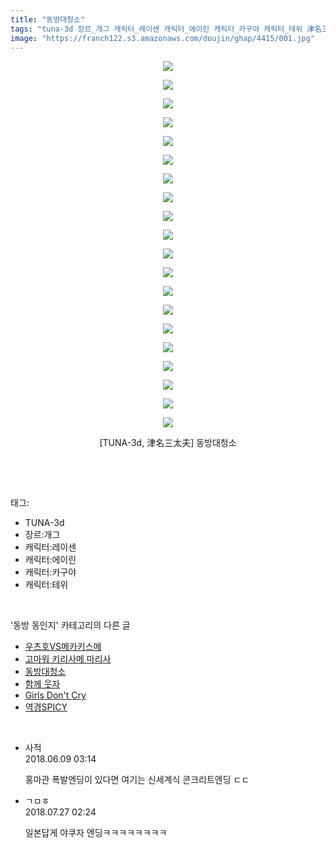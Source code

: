 ```yaml
---
title: "동방대청소"
tags: "tuna-3d 장르_개그 캐릭터_레이센 캐릭터_에이린 캐릭터_카구야 캐릭터_테위 津名三太夫 동방_동인지"
image: "https://franch122.s3.amazonaws.com/doujin/ghap/4415/001.jpg"
---
```

<div class="article">
<p style="text-align: center; clear: none; float: none;"><img src="{{ site.imgserver4 }}/ghap/4415/001.jpg"/></p>
<p style="text-align: center; clear: none; float: none;"><img src="{{ site.imgserver4 }}/ghap/4415/002.jpg"/></p>
<p style="text-align: center; clear: none; float: none;"><img src="{{ site.imgserver4 }}/ghap/4415/003.jpg"/></p>
<p style="text-align: center; clear: none; float: none;"><img src="{{ site.imgserver4 }}/ghap/4415/004.jpg"/></p>
<p style="text-align: center; clear: none; float: none;"><img src="{{ site.imgserver4 }}/ghap/4415/005.jpg"/></p>
<p style="text-align: center; clear: none; float: none;"><img src="{{ site.imgserver4 }}/ghap/4415/006.jpg"/></p>
<p style="text-align: center; clear: none; float: none;"><img src="{{ site.imgserver4 }}/ghap/4415/007.jpg"/></p>
<p style="text-align: center; clear: none; float: none;"><img src="{{ site.imgserver4 }}/ghap/4415/008.jpg"/></p>
<p style="text-align: center; clear: none; float: none;"><img src="{{ site.imgserver4 }}/ghap/4415/009.jpg"/></p>
<p style="text-align: center; clear: none; float: none;"><img src="{{ site.imgserver4 }}/ghap/4415/010.jpg"/></p>
<p style="text-align: center; clear: none; float: none;"><img src="{{ site.imgserver4 }}/ghap/4415/011.jpg"/></p>
<p style="text-align: center; clear: none; float: none;"><img src="{{ site.imgserver4 }}/ghap/4415/012.jpg"/></p>
<p style="text-align: center; clear: none; float: none;"><img src="{{ site.imgserver4 }}/ghap/4415/013.jpg"/></p>
<p style="text-align: center; clear: none; float: none;"><img src="{{ site.imgserver4 }}/ghap/4415/014.jpg"/></p>
<p style="text-align: center; clear: none; float: none;"><img src="{{ site.imgserver4 }}/ghap/4415/015.jpg"/></p>
<p style="text-align: center; clear: none; float: none;"><img src="{{ site.imgserver4 }}/ghap/4415/016.jpg"/></p>
<p style="text-align: center; clear: none; float: none;"><img src="{{ site.imgserver4 }}/ghap/4415/017.jpg"/></p>
<p style="text-align: center; clear: none; float: none;"><img src="{{ site.imgserver4 }}/ghap/4415/018.jpg"/></p>
<p style="text-align: center; clear: none; float: none;"><img src="{{ site.imgserver4 }}/ghap/4415/019.jpg"/></p>
<p style="text-align: center; clear: none; float: none;"><img src="{{ site.imgserver4 }}/ghap/4415/020.jpg"/></p>
<p style="text-align: center; clear: none; float: none;">[TUNA-3d, 津名三太夫] 동방대청소</p>
<p><br/></p>
</div><br/>
<div class="tagTrail">
<p>태그: </p>
<ul>
<li>TUNA-3d</li>
<li>장르:개그</li>
<li>캐릭터:레이센</li>
<li>캐릭터:에이린</li>
<li>캐릭터:카구야</li>
<li>캐릭터:테위</li>
</ul>
</div><br/>
<div class="another">
<p>'동방 동인지' 카테고리의 다른 글</p>
<ul>
<li><a href="/ghap_4417">우츠호VS메카키스메</a></li>
<li><a href="/ghap_4416">고마워 키리사메 마리사</a></li>
<li><a href="/ghap_4415">동방대청소</a></li>
<li><a href="/ghap_4414">함께 웃자</a></li>
<li><a href="/ghap_4413">Girls Don't Cry</a></li>
<li><a href="/ghap_4412">역경SPICY</a></li>
</ul>
</div><br/>
<div class="cb_module cb_fluid">
<div class="cb_wrt cb_profile">
<div class="comment">
<ul>
<li class="cb_thumb_off" id="comment15268298">
<div class="cb_comment_area">
<div class="cb_info_area">
<div class="cb_section">
<span class="cb_nick_name">사적</span>
</div>
<div class="cb_section">
<span class="cb_date">2018.06.09 03:14 </span>
</div>
</div>
<div class="cb_dsc_comment">
<p class="cb_dsc">
											홍마관 폭발엔딩이 있다면 여기는 신세계식 콘크리트엔딩 ㄷㄷ
										</p>
</div>
</div></li>
<li class="cb_thumb_off" id="comment15294521">
<div class="cb_comment_area">
<div class="cb_info_area">
<div class="cb_section">
<span class="cb_nick_name">ㄱㅁㅎ</span>
</div>
<div class="cb_section">
<span class="cb_date">2018.07.27 02:24 </span>
</div>
</div>
<div class="cb_dsc_comment">
<p class="cb_dsc">
											일본답게 야쿠자 엔딩ㅋㅋㅋㅋㅋㅋㅋㅋ
										</p>
</div>
</div></li>
</ul>
</div>
</div><!-- commentList close -->
</div><br/>
